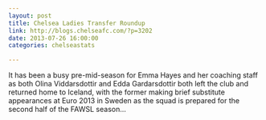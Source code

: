 ```yaml
---
layout: post
title: Chelsea Ladies Transfer Roundup
link: http://blogs.chelseafc.com/?p=3202
date: 2013-07-26 16:00:00
categories: chelseastats

---
```

 
It has been a busy pre-mid-season for Emma Hayes and her coaching staff as both Olina Viddarsdottir and Edda Gardarsdottir both left the club and returned home to Iceland, with the former making brief substitute appearances at Euro 2013 in Sweden as the squad is prepared for the second half of the FAWSL season...